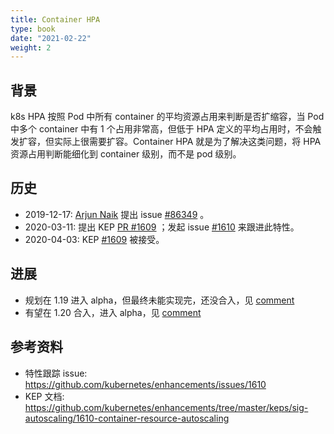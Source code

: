 ```yaml
---
title: Container HPA
type: book
date: "2021-02-22"
weight: 2
---
```


## 背景

k8s HPA 按照 Pod 中所有 container 的平均资源占用来判断是否扩缩容，当 Pod 中多个 container 中有 1 个占用非常高，但低于 HPA 定义的平均占用时，不会触发扩容，但实际上很需要扩容。Container HPA 就是为了解决这类问题，将 HPA 资源占用判断能细化到 container 级别，而不是 pod 级别。

## 历史

* 2019-12-17: [Arjun Naik](https://github.com/arjunrn) 提出 issue [#86349](https://github.com/kubernetes/kubernetes/issues/86349) 。
* 2020-03-11: 提出 KEP [PR #1609](https://github.com/kubernetes/enhancements/pull/1609) ；发起 issue [#1610](https://github.com/kubernetes/enhancements/issues/1610) 来跟进此特性。
* 2020-04-03: KEP [#1609](https://github.com/kubernetes/enhancements/pull/1609) 被接受。

## 进展

* 规划在 1.19 进入 alpha，但最终未能实现完，还没合入，见 [comment](https://github.com/kubernetes/enhancements/issues/1610#issuecomment-631216704)
* 有望在 1.20 合入，进入 alpha，见 [comment](https://github.com/kubernetes/enhancements/issues/1610#issuecomment-691667871)

## 参考资料

* 特性跟踪 issue: https://github.com/kubernetes/enhancements/issues/1610
* KEP 文档: https://github.com/kubernetes/enhancements/tree/master/keps/sig-autoscaling/1610-container-resource-autoscaling